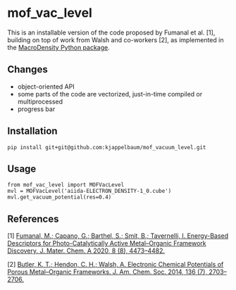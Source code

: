 # mof_vac_level

This is an installable version of the code proposed by Fumanal et al. [1], building on top of work from Walsh and co-workers [2], as implemented in the [MacroDensity Python package](https://github.com/WMD-group/MacroDensity).


## Changes

- object-oriented API
- some parts of the code are vectorized, just-in-time compiled or multiprocessed
- progress bar

## Installation 

```
pip install git+git@github.com:kjappelbaum/mof_vacuum_level.git
```

## Usage

```(python)
from mof_vac_level import MOFVacLevel
mvl = MOFVacLevel('aiida-ELECTRON_DENSITY-1_0.cube')
mvl.get_vacuum_potential(res=0.4)
```

## References
[1] [Fumanal, M.; Capano, G.; Barthel, S.; Smit, B.; Tavernelli, I. Energy-Based Descriptors for Photo-Catalytically Active Metal–Organic Framework Discovery. J. Mater. Chem. A 2020, 8 (8), 4473–4482.](https://doi.org/10.1039/C9TA13506E)

[2] [Butler, K. T.; Hendon, C. H.; Walsh, A. Electronic Chemical Potentials of Porous Metal–Organic Frameworks. J. Am. Chem. Soc. 2014, 136 (7), 2703–2706.](https://doi.org/10.1021/ja4110073)
